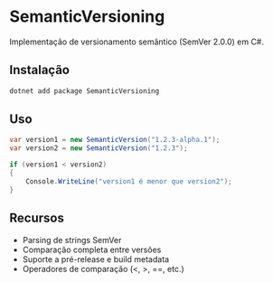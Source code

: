 # SemanticVersioning

Implementação de versionamento semântico (SemVer 2.0.0) em C#.

## Instalação

```bash
dotnet add package SemanticVersioning
```

## Uso

```csharp
var version1 = new SemanticVersion("1.2.3-alpha.1");
var version2 = new SemanticVersion("1.2.3");

if (version1 < version2)
{
    Console.WriteLine("version1 é menor que version2");
}
```

## Recursos
- Parsing de strings SemVer
- Comparação completa entre versões
- Suporte a pré-release e build metadata
- Operadores de comparação (<, >, ==, etc.)
